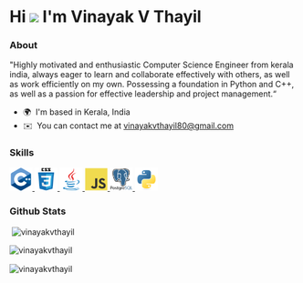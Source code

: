 Hi ![](https://user-images.githubusercontent.com/18350557/176309783-0785949b-9127-417c-8b55-ab5a4333674e.gif) I'm Vinayak V Thayil
========================================================================================================================================

### About

"Highly motivated and enthusiastic Computer Science Engineer from kerala india, always eager to learn and collaborate effectively with others, as well as work efficiently on 
 my own. Possessing a foundation in Python and C++, as well as a passion for effective leadership and project management.“

* 🌍  I'm based in Kerala, India
* ✉️  You can contact me at vinayakvthayil80@gmail.com

### Skills

<p align="left"> <a href="https://www.w3schools.com/cpp/" target="_blank" rel="noreferrer"> <img src="https://raw.githubusercontent.com/devicons/devicon/master/icons/cplusplus/cplusplus-original.svg" alt="cplusplus" width="40" height="40"/> </a> <a href="https://www.w3schools.com/css/" target="_blank" rel="noreferrer"> <img src="https://raw.githubusercontent.com/devicons/devicon/master/icons/css3/css3-original-wordmark.svg" alt="css3" width="40" height="40"/> </a> <a href="https://www.java.com" target="_blank" rel="noreferrer"> <img src="https://raw.githubusercontent.com/devicons/devicon/master/icons/java/java-original.svg" alt="java" width="40" height="40"/> </a> <a href="https://developer.mozilla.org/en-US/docs/Web/JavaScript" target="_blank" rel="noreferrer"> <img src="https://raw.githubusercontent.com/devicons/devicon/master/icons/javascript/javascript-original.svg" alt="javascript" width="40" height="40"/> </a> <a href="https://www.postgresql.org" target="_blank" rel="noreferrer"> <img src="https://raw.githubusercontent.com/devicons/devicon/master/icons/postgresql/postgresql-original-wordmark.svg" alt="postgresql" width="40" height="40"/> </a> <a href="https://www.python.org" target="_blank" rel="noreferrer"> <img src="https://raw.githubusercontent.com/devicons/devicon/master/icons/python/python-original.svg" alt="python" width="40" height="40"/> </a> </p>

### Github Stats

<p>&nbsp;<img align="center" src="https://github-readme-stats.vercel.app/api?username=vinayakvthayil&show_icons=true&locale=en&theme=blue-green" alt="vinayakvthayil" /></p>
<p><img align="center" src="https://github-readme-streak-stats.herokuapp.com/?user=vinayakvthayil&theme=blue-green" alt="vinayakvthayil" /></p>
<p><img align="center" src="https://github-readme-stats.vercel.app/api/top-langs?username=vinayakvthayil&show_icons=true&locale=en&layout=compact&theme=blue-green" alt="vinayakvthayil" /></p>
